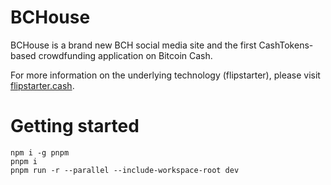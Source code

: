 # BCHouse

BCHouse is a brand new BCH social media site and the first CashTokens-based crowdfunding application on Bitcoin Cash.

For more information on the underlying technology (flipstarter), please visit [flipstarter.cash](https://flipstarter.cash).

# Getting started

```shell
npm i -g pnpm
pnpm i
pnpm run -r --parallel --include-workspace-root dev
```
